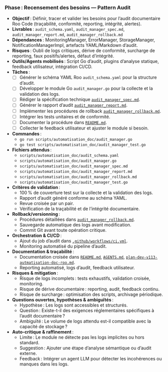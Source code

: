 ### Phase : Recensement des besoins — Pattern Audit

- **Objectif** : Définir, tracer et valider les besoins pour l’audit documentaire Roo Code (traçabilité, conformité, reporting, intégrité, alertes).
- **Livrables** : `audit_schema.yaml`, `audit_manager_spec.md`, `audit_manager_report.md`, `audit_manager_rollback.md`
- **Dépendances** : MonitoringManager, ErrorManager, StorageManager, NotificationManagerImpl, artefacts YAML/Markdown d’audit.
- **Risques** : Oubli de logs critiques, dérive de conformité, surcharge de reporting, faux positifs/alertes, défaut d’intégrité.
- **Outils/Agents mobilisés** : Script Go d’audit, plugins d’analyse statique, feedback utilisateur, intégration CI/CD.
- **Tâches** :
  - [ ] Générer le schéma YAML Roo `audit_schema.yaml` pour la structure d’audit.
  - [ ] Développer le module Go `audit_manager.go` pour la collecte et la validation des logs.
  - [ ] Rédiger la spécification technique [`audit_manager_spec.md`](scripts/automatisation_doc/audit_manager_spec.md).
  - [ ] Générer le rapport d’audit [`audit_manager_report.md`](scripts/automatisation_doc/audit_manager_report.md).
  - [ ] Implémenter les procédures de rollback [`audit_manager_rollback.md`](scripts/automatisation_doc/audit_manager_rollback.md).
  - [ ] Intégrer les tests unitaires et de conformité.
  - [ ] Documenter la procédure dans [`README.md`](README.md).
  - [ ] Collecter le feedback utilisateur et ajuster le module si besoin.
- **Commandes** :
  - `go run scripts/automatisation_doc/audit_manager.go`
  - `go test scripts/automatisation_doc/audit_manager_test.go`
- **Fichiers attendus** :
  - `scripts/automatisation_doc/audit_schema.yaml`
  - `scripts/automatisation_doc/audit_manager.go`
  - `scripts/automatisation_doc/audit_manager_spec.md`
  - `scripts/automatisation_doc/audit_manager_report.md`
  - `scripts/automatisation_doc/audit_manager_rollback.md`
  - `scripts/automatisation_doc/audit_manager_test.go`
- **Critères de validation** :
  - 100 % de couverture test sur la collecte et la validation des logs.
  - Rapport d’audit généré conforme au schéma YAML.
  - Revue croisée par un pair.
  - Vérification de la traçabilité et de l’intégrité documentaire.
- **Rollback/versionning** :
  - Procédures détaillées dans [`audit_manager_rollback.md`](scripts/automatisation_doc/audit_manager_rollback.md).
  - Sauvegarde automatique des logs avant modification.
  - Commit Git avant toute opération critique.
- **Orchestration & CI/CD** :
  - Ajout du job d’audit dans [`.github/workflows/ci.yml`](.github/workflows/ci.yml).
  - Monitoring automatisé du pipeline d’audit.
- **Documentation & traçabilité** :
  - Documentation croisée dans [`README.md`](README.md), [`AGENTS.md`](AGENTS.md), [`plan-dev-v113-autmatisation-doc-roo.md`](projet/roadmaps/plans/consolidated/plan-dev-v113-autmatisation-doc-roo.md).
  - Reporting automatisé, logs d’audit, feedback utilisateur.
- **Risques & mitigation** :
  - Risque de logs incomplets : tests exhaustifs, validation croisée, monitoring.
  - Risque de dérive documentaire : reporting, audit, feedback continu.
  - Risque de surcharge : optimisation des scripts, archivage périodique.
- **Questions ouvertes, hypothèses & ambiguïtés** :
  - Hypothèse : Les logs sont accessibles et structurés.
  - Question : Existe-t-il des exigences réglementaires spécifiques à l’audit documentaire ?
  - Ambiguïté : Le volume de logs attendu est-il compatible avec la capacité de stockage ?
- **Auto-critique & raffinement** :
  - Limite : Le module ne détecte pas les logs implicites ou hors standard.
  - Suggestion : Ajouter une étape d’analyse sémantique ou d’audit externe.
  - Feedback : Intégrer un agent LLM pour détecter les incohérences ou manques dans les logs.